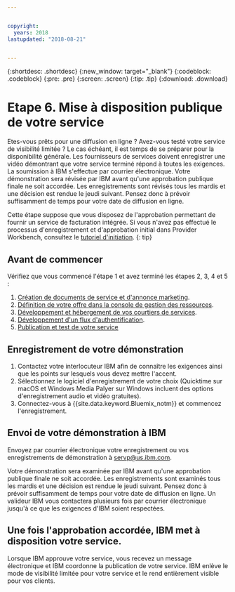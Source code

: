 ```yaml
---


copyright:
  years: 2018
lastupdated: "2018-08-21"


---
```


{:shortdesc: .shortdesc}
{:new_window: target="_blank"}
{:codeblock: .codeblock}
{:pre: .pre}
{:screen: .screen}
{:tip: .tip}
{:download: .download}

# Etape 6. Mise à disposition publique de votre service

Etes-vous prêts pour une diffusion en ligne ? Avez-vous testé votre service de visibilité limitée ? Le cas échéant, il est temps de se préparer pour la disponibilité générale. Les fournisseurs de services doivent enregistrer une vidéo démontrant que votre service terminé répond à toutes les exigences. La soumission à IBM s'effectue par courrier électronique. Votre démonstration sera révisée par IBM avant qu'une approbation publique finale ne soit accordée. Les enregistrements sont révisés tous les mardis et une décision est rendue le jeudi suivant. Pensez donc à prévoir suffisamment de temps pour votre date de diffusion en ligne.

Cette étape suppose que vous disposez de l'approbation permettant de fournir un service de facturation intégrée. Si vous n'avez pas effectué le processus d'enregistrement et d'approbation initial dans Provider Workbench, consultez le [tutoriel d'initiation](/docs/third-party/index.html).
{: tip}

## Avant de commencer

Vérifiez que vous commencé l'étape 1 et avez terminé les étapes 2, 3, 4 et 5 :
1. [Création de documents de service et d'annonce marketing](/docs/third-party/cis1-docs-marketing.html).
2. [Définition de votre offre dans la console de gestion des ressources](/docs/third-party/cis2-rmc-define.html).
3. [Développement et hébergement de vos courtiers de services](/docs/third-party/cis3-broker.html).
3. [Développement d'un flux d'authentification](/docs/third-party/cis5-iam.html).
3. [Publication et test de votre service](/docs/third-party/cis4-rmc-publish.html)


## Enregistrement de votre démonstration

1. Contactez votre interlocuteur IBM afin de connaître les exigences ainsi que les points sur lesquels vous devez mettre l'accent.
1. Sélectionnez le logiciel d'enregistrement de votre choix (Quicktime sur macOS et Windows Media Palyer sur Windows incluent des options d'enregistrement audio et vidéo gratuites).
2. Connectez-vous à {{site.data.keyword.Bluemix_notm}} et commencez l'enregistrement.

## Envoi de votre démonstration à IBM

Envoyez par courrier électronique votre enregistrement ou vos enregistrements de démonstration à servp@us.ibm.com.

Votre démonstration sera examinée par IBM avant qu'une approbation publique finale ne soit accordée. Les enregistrements sont examinés tous les mardis et une décision est rendue le jeudi suivant. Pensez donc à prévoir suffisamment de temps pour votre date de diffusion en ligne. Un valideur IBM vous contactera plusieurs fois par courrier électronique jusqu'à ce que les exigences d'IBM soient respectées.

## Une fois l'approbation accordée, IBM met à disposition votre service.

Lorsque IBM approuve votre service, vous recevez un message électronique et IBM coordonne la publication de votre service. IBM enlève le mode de visibilité limitée pour votre service et le rend entièrement visible pour vos clients.

